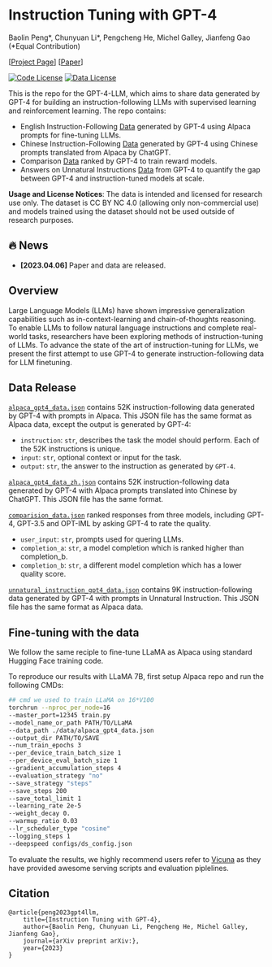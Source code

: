 # Instruction Tuning with GPT-4

Baolin Peng*, Chunyuan Li*, Pengcheng He, Michel Galley, Jianfeng Gao (*Equal Contribution)

[[Project Page](https://instruction-tuning-with-gpt-4.github.io/)] [[Paper](https://arxiv.org/abs/)] 



[![Code License](https://img.shields.io/badge/Code%20License-Apache_2.0-green.svg)](https://github.com/tatsu-lab/stanford_alpaca/blob/main/LICENSE)
[![Data License](https://img.shields.io/badge/Data%20License-CC%20By%20NC%204.0-red.svg)](https://github.com/tatsu-lab/stanford_alpaca/blob/main/DATA_LICENSE)



This is the repo for the GPT-4-LLM, which aims to share data generated by GPT-4 for building an instruction-following LLMs with supervised learning and reinforcement learning. The repo contains:
- English Instruction-Following [Data](#data-release) generated by GPT-4 using Alpaca prompts for fine-tuning LLMs.
- Chinese Instruction-Following [Data](#data-release) generated by GPT-4 using Chinese prompts translated from Alpaca by ChatGPT.
- Comparison [Data](#data-release) ranked by GPT-4 to train reward models.
- Answers on Unnatural Instructions [Data](#data-release) from GPT-4 to quantify the gap between GPT-4 and instruction-tuned models at scale.


**Usage and License Notices**: The data is intended and licensed for research use only. The dataset is CC BY NC 4.0 (allowing only non-commercial use) and models trained using the dataset should not be used outside of research purposes.

## :fire: News

* **[2023.04.06]** Paper and data are released.

## Overview
Large Language Models (LLMs) have shown impressive generalization capabilities such as in-context-learning and chain-of-thoughts reasoning. To enable LLMs to follow natural language instructions and complete real-world tasks, researchers have been exploring methods of instruction-tuning of LLMs. To advance the state of the art of instruction-tuning for LLMs, we present the first attempt to use GPT-4 to generate instruction-following data for LLM finetuning. 

## Data Release

[`alpaca_gpt4_data.json`](./data/alpaca_gpt4_data.json) contains 52K instruction-following data generated by GPT-4 with prompts in Alpaca.
This JSON file has the same format as Alpaca data, except the output is generated by GPT-4:

- `instruction`: `str`, describes the task the model should perform. Each of the 52K instructions is unique.
- `input`: `str`, optional context or input for the task. 
- `output`: `str`, the answer to the instruction as generated by `GPT-4`.

[`alpaca_gpt4_data_zh.json`](./data/alpaca_gpt4_data_zh.json) contains 52K instruction-following data generated by GPT-4 with Alpaca prompts translated into Chinese by ChatGPT. This JSON file has the same format.

[`comparision_data.json`](./data/comparision_data.json) ranked responses from three models, including GPT-4, GPT-3.5 and OPT-IML by asking GPT-4 to rate the quality.

- `user_input`: `str`, prompts used for quering LLMs.
- `completion_a`: `str`, a model completion which is ranked higher than completion_b.
- `completion_b`: `str`, a different model completion which has a lower quality score. 

[`unnatural_instruction_gpt4_data.json`](./data/unnatural_instruction_gpt4_data.json) contains 9K instruction-following data generated by GPT-4 with prompts in Unnatural Instruction. This JSON file has the same format as Alpaca data.

## Fine-tuning with the data
We follow the same reciple to fine-tune LLaMA as Alpaca using standard Hugging Face training code.

To reproduce our results with LLaMA 7B, first setup Alpaca repo and run the following CMDs:
```bash
## cmd we used to train LLaMA on 16*V100
torchrun --nproc_per_node=16 
--master_port=12345 train.py 
--model_name_or_path PATH/TO/LLaMA
--data_path ./data/alpaca_gpt4_data.json 
--output_dir PATH/TO/SAVE
--num_train_epochs 3 
--per_device_train_batch_size 1 
--per_device_eval_batch_size 1 
--gradient_accumulation_steps 4 
--evaluation_strategy "no" 
--save_strategy "steps" 
--save_steps 200 
--save_total_limit 1 
--learning_rate 2e-5 
--weight_decay 0. 
--warmup_ratio 0.03 
--lr_scheduler_type "cosine" 
--logging_steps 1 
--deepspeed configs/ds_config.json
```
To evaluate the results, we highly recommend users refer to [Vicuna](https://vicuna.lmsys.org/) as they have provided awesome serving scripts and evaluation piplelines.

## Citation
```
@article{peng2023gpt4llm,
    title={Instruction Tuning with GPT-4},
    author={Baolin Peng, Chunyuan Li, Pengcheng He, Michel Galley, Jianfeng Gao},
    journal={arXiv preprint arXiv:},
    year={2023}
}
```

